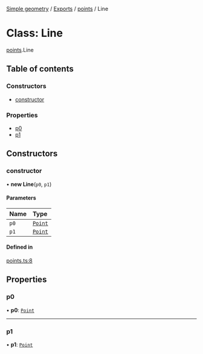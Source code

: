 [Simple geometry](../README.md) / [Exports](../modules.md) / [points](../modules/points.md) / Line

# Class: Line

[points](../modules/points.md).Line

## Table of contents

### Constructors

- [constructor](points.Line.md#constructor)

### Properties

- [p0](points.Line.md#p0)
- [p1](points.Line.md#p1)

## Constructors

### constructor

• **new Line**(`p0`, `p1`)

#### Parameters

| Name | Type |
| :------ | :------ |
| `p0` | [`Point`](points.Point.md) |
| `p1` | [`Point`](points.Point.md) |

#### Defined in

[points.ts:8](https://github.com/RodionNikolaev/simple-geometry/blob/da1538f/src/points.ts#L8)

## Properties

### p0

• **p0**: [`Point`](points.Point.md)

___

### p1

• **p1**: [`Point`](points.Point.md)

